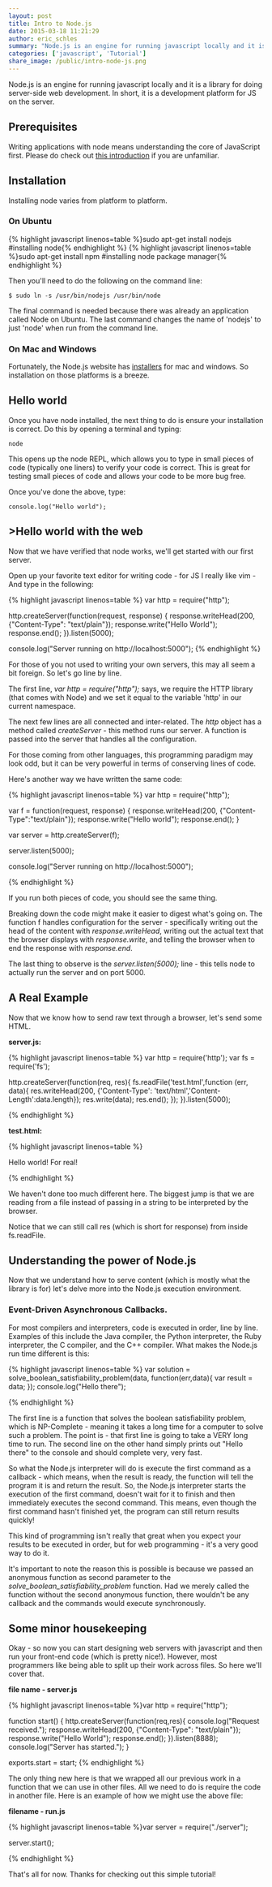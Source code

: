 ```yaml
---
layout: post
title: Intro to Node.js
date: 2015-03-18 11:21:29
author: eric_schles
summary: "Node.js is an engine for running javascript locally and it is a library for doing server-side web development. In short, it is a development platform for JS on the server."
categories: ['javascript', 'Tutorial']
share_image: /public/intro-node-js.png
---
```

<p>Node.js is an engine for running javascript locally and it is a library for doing server-side web development.  In short, it is a development platform for JS on the server.<!--more--></p>

<h2>Prerequisites</h2>

<p>Writing applications with node means understanding the core of JavaScript first. Please do check out <a href="http://www.syncano.com/getting-know-javascript-intro/">this introduction</a> if you are unfamiliar.</p>

<h2>Installation</h2>

<p>Installing node varies from platform to platform.  </p>

<h3>On Ubuntu</h3>

{% highlight javascript linenos=table %}sudo apt-get install nodejs #installing node{% endhighlight %}
{% highlight javascript linenos=table %}sudo apt-get install npm #installing node package manager{% endhighlight %}

<p>Then you'll need to do the following on the command line:</p>

<p><code>$ sudo ln -s /usr/bin/nodejs /usr/bin/node</code></p>

<p>The final command is needed because there was already an application called Node on Ubuntu.  The last command changes the name of 'nodejs' to just 'node' when run from the command line.  </p>

<h3>On Mac and Windows</h3>

<p>Fortunately, the Node.js website has <a href="http://nodejs.org/download/">installers</a> for mac and windows.  So installation on those platforms is a breeze.</p>

<h2>Hello world</h2>

<p>Once you have node installed, the next thing to do is ensure your installation is correct. Do this by opening a terminal and typing:</p>

<code>node</code>

<p>This opens up the node REPL, which allows you to type in small pieces of code (typically one liners) to verify your code is correct.  This is great for testing small pieces of code and allows your code to be more bug free.</p>

<p>Once you've done the above, type:</p>

<code>console.log("Hello world");</code>

<h2>>Hello world with the web</h2>

<p>Now that we have verified that node works, we'll get started with our first server.</p>

<p>Open up your favorite text editor for writing code - for JS I really like vim - And type in the following:</p>

{% highlight javascript linenos=table %}
var http = require("http");

http.createServer(function(request, response) {
  response.writeHead(200, {"Content-Type": "text/plain"});
  response.write("Hello World");
  response.end();
}).listen(5000);

console.log("Server running on http://localhost:5000");
{% endhighlight %}

<p>For those of you not used to writing your own servers, this may all seem a bit foreign.  So let's go line by line.</p>

<p>The first line, <em>var http = require("http");</em> says, we require the HTTP library (that comes with Node) and we set it equal to the variable 'http' in our current namespace.  </p>

<p>The next few lines are all connected and inter-related.  The <em>http</em> object has a method called <em>createServer</em> - this method runs our server.  A function is passed into the server that handles all the configuration.</p>

<p>For those coming from other languages, this programming paradigm may look odd, but it can be very powerful in terms of conserving lines of code.</p>

<p>Here's another way we have written the same code:</p>

{% highlight javascript linenos=table %}
var http = require("http");

var f = function(request, response) {
        response.writeHead(200, {"Content-Type":"text/plain"});
        response.write("Hello world");
        response.end();
}

var server = http.createServer(f);

server.listen(5000);

console.log("Server running on http://localhost:5000");

{% endhighlight %}

<p>If you run both pieces of code, you should see the same thing.  </p>

<p>Breaking down the code might make it easier to digest what's going on.  The function f handles configuration for the server - specifically writing out the head of the content with <em>response.writeHead</em>, writing out the actual text that the browser displays with <em>response.write</em>, and telling the browser when to end the response with <em>response.end</em>.  </p>

<p>The last thing to observe is the <em>server.listen(5000);</em> line - this tells node to actually run the server and on port 5000.  </p>

<h2>A Real Example</h2>

<p>Now that we know how to send raw text through a browser, let's send some HTML.</p>

<strong>server.js:</strong>

{% highlight javascript linenos=table %}
var http = require('http');
var fs = require('fs');

http.createServer(function(req, res){
    fs.readFile('test.html',function (err, data){
        res.writeHead(200, {'Content-Type': 'text/html','Content-Length':data.length});
        res.write(data);
        res.end();
    });
}).listen(5000);

{% endhighlight %}

<strong>test.html:</strong>

{% highlight javascript linenos=table %}<!doctype html>
<html>
<body>
<p>Hello world! For real!</p>
</body>
</html>
{% endhighlight %}

<p>We haven't done too much different here.  The biggest jump is that we are reading  from a file instead of passing in a string to be interpreted by the browser.</p>

<p>Notice that we can still call res (which is short for response) from inside fs.readFile.  </p>

<h2>Understanding the power of Node.js</h2>

<p>Now that we understand how to serve content (which is mostly what the library is for) let's delve more into the Node.js execution environment.  </p>

<h3>Event-Driven Asynchronous Callbacks.</h3>

<p>For most compilers and interpreters, code is executed in order, line by line.  Examples of this include the Java compiler, the Python interpreter, the Ruby interpreter, the C compiler, and the C++ compiler.  What makes the Node.js run time different is this:</p>

{% highlight javascript linenos=table %}
    var solution = solve_boolean_satisfiability_problem(data, function(err,data){
        var result = data;
    }); 
    console.log("Hello there");

{% endhighlight %}

<p>The first line is a function that solves the boolean satisfiability problem, which is NP-Complete - meaning it takes a long time for a computer to solve such a problem.  The point is - that first line is going to take a VERY long time to run.  The second line on the other hand simply prints out "Hello there" to the console and should complete very, very fast.  </p>

<p>So what the Node.js interpreter will do is execute the first command as a callback - which means, when the result is ready, the function will tell the program it is and return the result.  So, the Node.js interpreter starts the execution of the first command, doesn't wait for it to finish and then immediately executes the second command.  This means, even though the first command hasn't finished yet, the program can still return results quickly!</p>

<p>This kind of programming isn't really that great when you expect your results to be executed in order, but for web programming - it's a very good way to do it.</p>

<p>It's important to note the reason this is possible is because we passed an anonymous function as second parameter to the <em>solve_boolean_satisfiability_problem</em> function.  Had we merely called the function without the second anonymous function, there wouldn't be any callback and the commands would execute synchronously.  </p>

<h2>Some minor housekeeping</h2>

<p>Okay - so now you can start designing web servers with javascript and then run your front-end code (which is pretty nice!).  However, most programmers like being able to split up their work across files.  So here we'll cover that.</p>

<strong>file name - server.js</strong>

{% highlight javascript linenos=table %}var http = require("http");

function start() {
  http.createServer(function(req,res){
    console.log("Request received.");
    response.writeHead(200, {"Content-Type": "text/plain"});
    response.write("Hello World");
    response.end();
    }).listen(8888);
  console.log("Server has started.");
}

exports.start = start;
{% endhighlight %}

<p>The only thing new here is that we wrapped all our previous work in a function that we can use in other files.  All we need to do is require the code in another file.  Here is an example of how we might use the above file:</p>

<strong>filename - run.js</strong>

{% highlight javascript linenos=table %}var server = require("./server");

server.start();

{% endhighlight %}

<p>That's all for now.  Thanks for checking out this simple tutorial!</p>